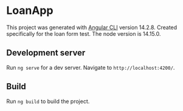# LoanApp

This project was generated with [Angular CLI](https://github.com/angular/angular-cli) version 14.2.8. Created specifically for the loan form test. The node version is 14.15.0.

## Development server

Run `ng serve` for a dev server. Navigate to `http://localhost:4200/`.

## Build

Run `ng build` to build the project.
